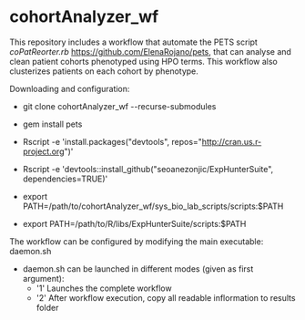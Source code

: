 # cohortAnalyzer_wf

This repository includes a workflow that automate the PETS script *coPatReorter.rb* https://github.com/ElenaRojano/pets, that can analyse and clean patient cohorts phenotyped using HPO terms. This workflow also clusterizes patients on each cohort by phenotype.

Downloading and configuration:

* git clone cohortAnalyzer_wf --recurse-submodules

* gem install pets

* Rscript -e 'install.packages("devtools", repos="http://cran.us.r-project.org")'
* Rscript -e 'devtools::install_github("seoanezonjic/ExpHunterSuite", dependencies=TRUE)'

* export PATH=/path/to/cohortAnalyzer_wf/sys_bio_lab_scripts/scripts:$PATH
* export PATH=/path/to/R/libs/ExpHunterSuite/scripts:$PATH


The workflow can be configured by modifying the main executable: daemon.sh

* daemon.sh can be launched in different modes (given as first argument):
	+ '1' Launches the complete workflow
	+ '2' After workflow execution, copy all readable inflormation to results folder 
